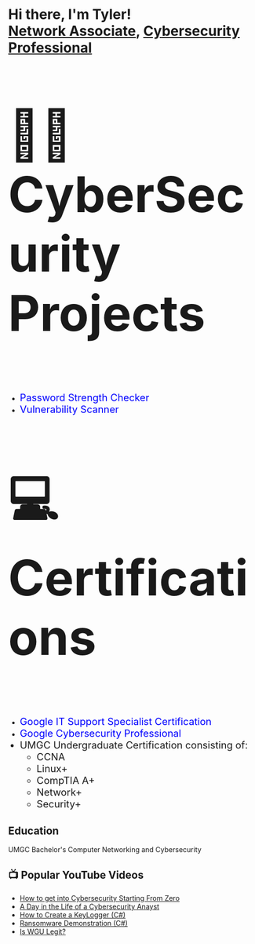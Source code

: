 <h1>
  Hi there, I'm Tyler! <br />
  <a href="https://github.com/cannoy13">Network Associate</a>, 
  <a href="https://www.linkedin.com/in/Tyler-Cannoy-6a3068165?utm_source=share&utm_campaign=share_via&utm_content=profile&utm_medium=ios_app/">
    Cybersecurity Professional
  </a>
</h1>

<h2>
  <p style="font-size:100px;">
    👨‍💻 CyberSecurity Projects
  </p>
</h2>
<ul>
  <li>
    <a href="https://github.com/Cannoy13/PasswordStrengthChecker" style="font-size:20px; text-decoration:none; color:blue;">
       Password Strength Checker
    </a>
  </li>
  <li>
    <a href="https://github.com/Cannoy13/Vulnerability_Scanner" style="font-size:20px; text-decoration:none; color:blue;">
       Vulnerability Scanner
    </a>
  </li>
</ul>


<h2>
  <p style="font-size:100px">
    &#128187; Certifications
  </p>
</h2>
<ul>
  <li>
    <a href="https://www.coursera.org/account/accomplishments/professional-cert/FX2S2FG8G27C" 
       style="font-size:20px; text-decoration:none; color:blue;">
       Google IT Support Specialist Certification
    </a>
  </li>
  <li>
    <a href="https://www.coursera.org/account/accomplishments/professional-cert/85HAYZ25387N" 
       style="font-size:20px; text-decoration:none; color:blue;">
       Google Cybersecurity Professional
    </a>
  </li>
  <li style="font-size:20px;">
    UMGC Undergraduate Certification consisting of:
    <ul>
      <li>CCNA</li>
      <li>Linux+</li>
      <li>CompTIA A+</li>
      <li>Network+</li>
      <li>Security+</li>
    </ul>
  </li>
</ul>

<h2>Education</h2>
  UMGC Bachelor's Computer Networking and Cybersecurity



<h2>📺 Popular YouTube Videos</h2>

- [How to get into Cybersecurity Starting From Zero](https://www.youtube.com/watch?v=a83ASGn_V_s)
- [A Day in the Life of a Cybersecurity Anayst](https://www.youtube.com/watch?v=uHy3oM7NnoU)
- [How to Create a KeyLogger (C#)](https://www.youtube.com/watch?v=N-L9hklSlNk)
- [Ransomware Demonstration (C#)](https://www.youtube.com/watch?v=OfvdQeh79s0)
- [Is WGU Legit?](https://www.youtube.com/watch?v=E2MwRWxDBkA)
